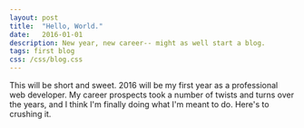 ```yaml
---
layout: post
title:  "Hello, World."
date:   2016-01-01
description: New year, new career-- might as well start a blog.
tags: first blog
css: /css/blog.css
---
```


This will be short and sweet. 2016 will be my first year as a professional web developer. My career prospects took a number of twists and turns over the years, and I think I'm finally doing what I'm meant to do. Here's to crushing it.
